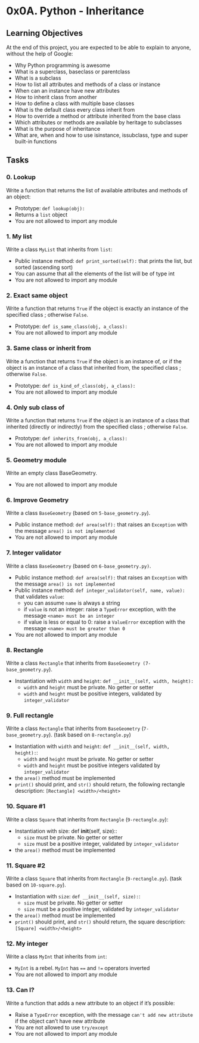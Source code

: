 # 0x0A. Python - Inheritance

## Learning Objectives
At the end of this project, you are expected to be able to explain to anyone, without the help of Google:
* Why Python programming is awesome
* What is a superclass, baseclass or parentclass
* What is a subclass
* How to list all attributes and methods of a class or instance
* When can an instance have new attributes
* How to inherit class from another
* How to define a class with multiple base classes
* What is the default class every class inherit from
* How to override a method or attribute inherited from the base class
* Which attributes or methods are available by heritage to subclasses
* What is the purpose of inheritance
* What are, when and how to use isinstance, issubclass, type and super built-in functions

## Tasks
### 0. Lookup
Write a function that returns the list of available attributes and methods of an object:
* Prototype: `def lookup(obj):`
* Returns a `list` object
* You are not allowed to import any module

### 1. My list
Write a class `MyList` that inherits from `list`:
* Public instance method: `def print_sorted(self):` that prints the list, but sorted (ascending sort)
* You can assume that all the elements of the list will be of type int
* You are not allowed to import any module

### 2. Exact same object
Write a function that returns `True` if the object is exactly an instance of the specified class ; otherwise `False`.
* Prototype: `def is_same_class(obj, a_class):`
* You are not allowed to import any module

### 3. Same class or inherit from
Write a function that returns `True` if the object is an instance of, or if the object is an instance of a class that inherited from, the specified class ; otherwise `False`.
* Prototype: `def is_kind_of_class(obj, a_class):`
* You are not allowed to import any module

### 4. Only sub class of
Write a function that returns `True` if the object is an instance of a class that inherited (directly or indirectly) from the specified class ; otherwise `False`.
* Prototype: `def inherits_from(obj, a_class):`
* You are not allowed to import any module

### 5. Geometry module
Write an empty class BaseGeometry.
* You are not allowed to import any module

### 6. Improve Geometry
Write a class `BaseGeometry` (based on `5-base_geometry.py`).
* Public instance method: `def area(self):` that raises an `Exception` with the message `area() is not implemented`
* You are not allowed to import any module

### 7. Integer validator
Write a class `BaseGeometry` (based on `6-base_geometry.py)`.
* Public instance method: `def area(self):` that raises an `Exception` with the message `area() is not implemented`
* Public instance method: `def integer_validator(self, name, value):` that validates `value`:
    * you can assume `name` is always a string
    * if `value` is not an integer: raise a `TypeError` exception, with the message `<name> must be an integer`
    * if value is less or equal to 0: raise a `ValueError` exception with the message `<name> must be greater than 0`
* You are not allowed to import any module

### 8. Rectangle
Write a class `Rectangle` that inherits from `BaseGeometry (7-base_geometry.py`).
* Instantiation with `width` and `height`: `def __init__(self, width, height):`
    * `width` and `height` must be private. No getter or setter
    * `width` and `height` must be positive integers, validated by `integer_validator`

### 9. Full rectangle
Write a class `Rectangle` that inherits from `BaseGeometry` (`7-base_geometry.py`). (task based on `8-rectangle.py`)
* Instantiation with `width` and `height`: `def __init__(self, width, height):`:
    * `width` and `height` must be private. No getter or setter
    * `width` and `height` must be positive integers validated by `integer_validator`
* the `area()` method must be implemented
* `print()` should print, and `str()` should return, the following rectangle description: `[Rectangle] <width>/<height>`

### 10. Square #1
Write a class `Square` that inherits from `Rectangle` (`9-rectangle.py`):
* Instantiation with size: def __init__(self, size)::
    * `size` must be private. No getter or setter
    * `size` must be a positive integer, validated by `integer_validator`
* the `area()` method must be implemented

### 11. Square #2
Write a class `Square` that inherits from `Rectangle` (`9-rectangle.py`). (task based on `10-square.py`).
* Instantiation with `size`: `def __init__(self, size):`:
    * `size` must be private. No getter or setter
    * `size` must be a positive integer, validated by `integer_validator`
* the `area()` method must be implemented
* `print()` should print, and `str()` should return, the square description: `[Square] <width>/<height>`

### 12. My integer
Write a class `MyInt` that inherits from `int`:
* `MyInt` is a rebel. `MyInt` has `==` and `!=` operators inverted
* You are not allowed to import any module

### 13. Can I?
Write a function that adds a new attribute to an object if it’s possible:
* Raise a `TypeError` exception, with the message `can't add new attribute` if the object can’t have new attribute
* You are not allowed to use `try/except`
* You are not allowed to import any module


